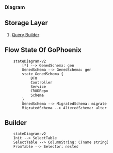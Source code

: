 ### Diagram
## Storage Layer
1. [Query Builder](#builder)


## Flow State Of GoPhoenix
```mermaid
    stateDiagram-v2
        [*] --> GenedSchema: gen
        GenedSchema --> GenedSchema: gen
        state GenedSchema {
            DTO
            Controller
            Service
            CRUDRepo
            Schema
        }
        GenedSchema --> MigratedSchema: migrate
        MigratedSchema --> AlteredSchema: alter
```

## Builder <span id="builder"></span>
```mermaid
    stateDiagram-v2
    Init --> SelectTable
    SelectTable --> ColumnString: C(name string)
    FromTable --> Selector: nested
```